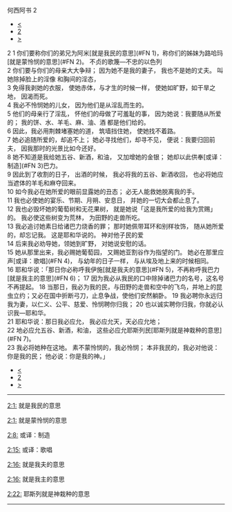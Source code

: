 ﻿





 何西阿书 2




* [<](bible/HOS01.md)
* [2](bible/HOS.md)
* [>](bible/HOS03.md)



 
2 
1 你们要称你们的弟兄为阿米[就是我民的意思](#FN
1)，称你们的姊妹为路哈玛[就是蒙怜悯的意思](#FN
2)。 不贞的歌篾—不忠的以色列  
2 你们要与你们的母亲大大争辩； 因为她不是我的妻子， 我也不是她的丈夫。 叫她除掉脸上的淫像 和胸间的淫态，  
3 免得我剥她的衣服， 使她赤体，与才生的时候一样， 使她如旷野，如干旱之地， 因渴而死。  
4 我必不怜悯她的儿女， 因为他们是从淫乱而生的。  
5 他们的母亲行了淫乱， 怀他们的母做了可羞耻的事， 因为她说：我要随从所爱的； 我的饼、水、羊毛、麻、油、酒 都是他们给的。  
6 因此，我必用荆棘堵塞她的道， 筑墙挡住她， 使她找不着路。  
7 她必追随所爱的，却追不上； 她必寻找他们，却寻不见， 便说：我要归回前夫， 因我那时的光景比如今还好。  
8 她不知道是我给她五谷、新酒，和油， 又加增她的金银； 她却以此供奉[或译：制造](#FN
3)巴力。  
9 因此到了收割的日子， 出酒的时候， 我必将我的五谷、新酒收回， 也必将她应当遮体的羊毛和麻夺回来。  
10 如今我必在她所爱的眼前显露她的丑态； 必无人能救她脱离我的手。  
11 我也必使她的宴乐、节期、月朔、安息日， 并她的一切大会都止息了。  
12 我也必毁坏她的葡萄树和无花果树， 就是她说「这是我所爱的给我为赏赐」的。 我必使这些树变为荒林， 为田野的走兽所吃。  
13 我必追讨她素日给诸巴力烧香的罪； 那时她佩带耳环和别样妆饰， 随从她所爱的，却忘记我。 这是耶和华说的。 神对他子民的爱  
14 后来我必劝导她，领她到旷野， 对她说安慰的话。  
15 她从那里出来，我必赐她葡萄园， 又赐她亚割谷作为指望的门。 她必在那里应声[或译：歌唱](#FN
4)， 与幼年的日子一样， 与从埃及地上来的时候相同。  
16 耶和华说：「那日你必称呼我伊施[就是我夫的意思](#FN
5)，不再称呼我巴力[就是我主的意思](#FN
6)； 
17 因为我必从我民的口中除掉诸巴力的名号，这名号不再提起。 
18 当那日，我必为我的民，与田野的走兽和空中的飞鸟，并地上的昆虫立约；又必在国中折断弓刀，止息争战，使他们安然躺卧。 
19 我必聘你永远归我为妻，以仁义、公平、慈爱、怜悯聘你归我； 
20 也以诚实聘你归我，你就必认识我—耶和华。  
21 耶和华说：那日我必应允， 我必应允天，天必应允地；  
22 地必应允五谷、新酒，和油， 这些必应允耶斯列民[耶斯列就是神栽种的意思](#FN
7)。  
23 我必将她种在这地。 素不蒙怜悯的，我必怜悯； 本非我民的，我必对他说： 你是我的民； 他必说：你是我的神。」 
* [<](bible/HOS01.md)
* [2](bible/HOS.md)
* [>](bible/HOS03.md)





---


[2:1:](#V1)
就是我民的意思


[2:1:](#V1)
就是蒙怜悯的意思


[2:8:](#V8)
或译：制造


[2:15:](#V15)
或译：歌唱


[2:16:](#V16)
就是我夫的意思


[2:16:](#V16)
就是我主的意思


[2:22:](#V22)
耶斯列就是神栽种的意思




---










